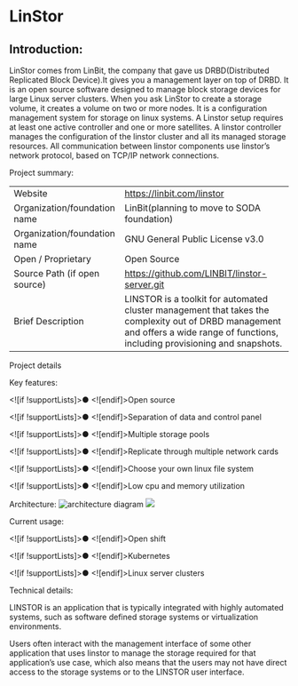 ﻿# LinStor

## Introduction:

LinStor comes from LinBit, the company that gave us DRBD(Distributed Replicated Block Device).It gives you a management layer on top of DRBD. It is an open source software  designed to manage block storage devices for large Linux server clusters.  When you ask LinStor to create a storage volume, it creates a volume on two or more nodes. It is a configuration management system for storage on linux systems. A Linstor setup requires at least one active controller and one or more satellites. A linstor controller manages the configuration of the linstor cluster and all its managed storage resources. All communication between linstor components use linstor’s network protocol, based on TCP/IP network connections.

Project summary:

|||
|-------------------------------|-----------------------------|
|Website|https://linbit.com/linstor|
|Organization/foundation name |LinBit(planning to move to SODA foundation)|
|Organization/foundation name|GNU General Public License v3.0|
|Open / Proprietary|Open Source|
|Source Path (if open source)|https://github.com/LINBIT/linstor-server.git|
|Brief Description|LINSTOR is a toolkit for automated cluster management that takes the complexity out of DRBD management and offers a wide range of functions, including provisioning and snapshots.

Project details

Key features:

<![if !supportLists]>● <![endif]>Open source

<![if !supportLists]>● <![endif]>Separation of data and control panel

<![if !supportLists]>● <![endif]>Multiple storage pools

<![if !supportLists]>● <![endif]>Replicate through multiple network cards

<![if !supportLists]>● <![endif]>Choose your own linux file system

<![if !supportLists]>● <![endif]>Low cpu and memory utilization

Architecture:
![architecture diagram](https://ibb.co/hFBQ21s)
![](file:///C:\Users\96653\AppData\Local\Temp\ksohtml10080\wps1.png)

Current usage:

<![if !supportLists]>● <![endif]>Open shift

<![if !supportLists]>● <![endif]>Kubernetes

<![if !supportLists]>● <![endif]>Linux server clusters

Technical details:

LINSTOR is an application that is typically integrated with highly automated systems, such as software defined storage systems or virtualization environments.

Users often interact with the management interface of some other application that uses linstor to manage the storage required for that application’s use case, which also means that the users may not have direct access to the storage systems or to the LINSTOR user interface.
